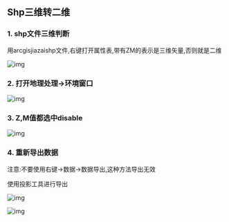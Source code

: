 ## **Shp三维转二维**

### 1. **shp文件三维判断**

用arcgisjiazaishp文件,右键打开属性表,带有ZM的表示是三维矢量,否则就是二维

![img](https://pzy-images.oss-cn-hangzhou.aliyuncs.com/img/202111032040077.jpg) 

### 2. **打开地理处理->环境窗口**

![img](https://pzy-images.oss-cn-hangzhou.aliyuncs.com/img/202111032040078.jpg) 

### 3. **Z,M值都选中disable**

![img](https://pzy-images.oss-cn-hangzhou.aliyuncs.com/img/202111032040079.jpg) 

 

### 4. **重新导出数据**

注意:不要使用右键->数据->数据导出,这种方法导出无效

使用投影工具进行导出

![img](https://pzy-images.oss-cn-hangzhou.aliyuncs.com/img/202111032040080.jpg) 

![img](https://pzy-images.oss-cn-hangzhou.aliyuncs.com/img/202111032040081.jpg)
